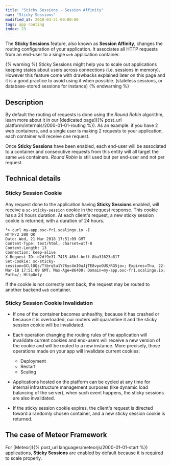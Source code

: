```yaml
---
title: "Sticky Sessions - Session Affinity"
nav: "Sticky Sessions"
modified_at: 2018-03-21 00:00:00
tags: app routing
index: 23
---
```


The **Sticky Sessions** feature, also known as **Session Affinity**, changes the
routing configuration of your application. It associates all HTTP requests from an end-user
to a single `web` application container.

{% warning %}
Sticky Sessions might help you to scale out applications keeping states about users
across connections (i.e. sessions in memory). However this feature come with drawbacks explained later
on this page and it is a good practice to avoid using it when possible. (stateless sessions,
or database-stored sessions for instance)
{% endwarning %}

## Description

By default the routing of requests is done using the *Round Robin* algorithm, learn more about it in
our [dedicated page]({% post_url platform/internals/2000-01-01-routing %}). As an example: if you
have 2 web containers, and a single user is making 2 requests to your application, each container
will receive one request.

Once **Sticky Sessions** have been enabled, each end-user will be associated to
a container and consecutive requests from this entity will all target the same
`web` containers. *Round Robin* is still used but per end-user and not per
request.

## Technical details

### Sticky Session Cookie

Any request done to the application having **Sticky Sessions** enabled, will receive a
`sc-sticky-session` cookie in the request response. This cookie has a 24 hours duration. At each
client's request, a new sticky session cookie is returned, with a duration of 24 hours.

```console
└> curl my-app.osc-fr1.scalingo.io -I
HTTP/2 200 OK
Date: Wed, 21 Mar 2018 17:51:09 GMT
Content-Type: text/html; charset=utf-8
Content-Length: 13
Connection: keep-alive
X-Request-ID: d2df9e31-7415-46bf-beff-8ba31623a817
Set-Cookie: sc-sticky-session=GCLlOQs/Ttbrq5u1Y76yc4mI0uJjTE8vpoOUS/RG5jo=; Expires=Thu, 22-Mar-18 17:51:09 GMT; Max-Age=86400; Domain=my-app.osc-fr1.scalingo.io; Path=/; HttpOnly
```

If the cookie is not correctly sent back, the request may be routed to another backend `web`
container.

### Sticky Session Cookie Invalidation

* If one of the container becomes unhealthy, because it has crashed or because it is overloaded, our
  routers will quarantine it and the sticky session cookie will be invalidated.

* Each operation changing the routing rules of the application will invalidate current cookies and
  end-users will receive a new version of the cookie and will be routed to a new instance. More
  precisely, those operations made on your app will invalidate current cookies:
  * Deployment
  * Restart
  * Scaling

* Applications hosted on the platform can be cycled at any time for internal infrastructure
  management purposes (like dynamic load balancing of the server), when such event happens, the
  sticky sessions are also invalidated.

* If the sticky session cookie expires, the client's request is directed toward a randomly chosen
  container, and a new sticky session cookie is returned.

## The case of Meteor Framework

For [Meteor]({% post_url languages/meteorjs/2000-01-01-start %}) applications,
**Sticky Sessions** are enabled by default because it is
[required](http://www.meteorpedia.com/read/Scaling_your_Meteor_App) to scale
properly.
